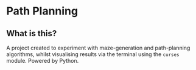 # Path Planning

## What is this?
A project created to experiment with maze-generation and path-planning
algorithms, whilst visualising results via the terminal using the `curses`
module. Powered by Python.
